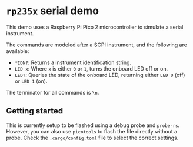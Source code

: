 # `rp235x` serial demo

This demo uses a Raspberry Pi Pico 2 microcontroller to simulate a serial instrument. 

The commands are modeled after a SCPI instrument, and the following are available:

- `*IDN?`: Returns a instrument identification string.
- `LED x`: Where `x` is either `0` or `1`, turns the onboard LED off or on.
- `LED?`: Queries the state of the onboard LED, returning either `LED 0` (off) or `LED 1` (on).

The terminator for all commands is `\n`.

## Getting started

This is currently setup to be flashed using a debug probe and `probe-rs`. 
However, you can also use `picotools` to flash the file directly without a probe.
Check the `.cargo/config.toml` file to select the correct settings.

